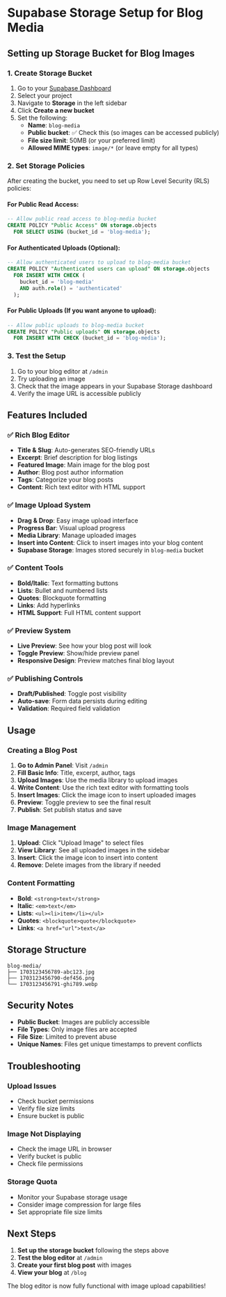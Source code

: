 # Supabase Storage Setup for Blog Media

## Setting up Storage Bucket for Blog Images

### 1. Create Storage Bucket

1. Go to your [Supabase Dashboard](https://supabase.com/dashboard)
2. Select your project
3. Navigate to **Storage** in the left sidebar
4. Click **Create a new bucket**
5. Set the following:
   - **Name**: `blog-media`
   - **Public bucket**: ✅ Check this (so images can be accessed publicly)
   - **File size limit**: 50MB (or your preferred limit)
   - **Allowed MIME types**: `image/*` (or leave empty for all types)

### 2. Set Storage Policies

After creating the bucket, you need to set up Row Level Security (RLS) policies:

#### For Public Read Access:
```sql
-- Allow public read access to blog-media bucket
CREATE POLICY "Public Access" ON storage.objects
  FOR SELECT USING (bucket_id = 'blog-media');
```

#### For Authenticated Uploads (Optional):
```sql
-- Allow authenticated users to upload to blog-media bucket
CREATE POLICY "Authenticated users can upload" ON storage.objects
  FOR INSERT WITH CHECK (
    bucket_id = 'blog-media' 
    AND auth.role() = 'authenticated'
  );
```

#### For Public Uploads (If you want anyone to upload):
```sql
-- Allow public uploads to blog-media bucket
CREATE POLICY "Public uploads" ON storage.objects
  FOR INSERT WITH CHECK (bucket_id = 'blog-media');
```

### 3. Test the Setup

1. Go to your blog editor at `/admin`
2. Try uploading an image
3. Check that the image appears in your Supabase Storage dashboard
4. Verify the image URL is accessible publicly

## Features Included

### ✅ **Rich Blog Editor**
- **Title & Slug**: Auto-generates SEO-friendly URLs
- **Excerpt**: Brief description for blog listings
- **Featured Image**: Main image for the blog post
- **Author**: Blog post author information
- **Tags**: Categorize your blog posts
- **Content**: Rich text editor with HTML support

### ✅ **Image Upload System**
- **Drag & Drop**: Easy image upload interface
- **Progress Bar**: Visual upload progress
- **Media Library**: Manage uploaded images
- **Insert into Content**: Click to insert images into your blog content
- **Supabase Storage**: Images stored securely in `blog-media` bucket

### ✅ **Content Tools**
- **Bold/Italic**: Text formatting buttons
- **Lists**: Bullet and numbered lists
- **Quotes**: Blockquote formatting
- **Links**: Add hyperlinks
- **HTML Support**: Full HTML content support

### ✅ **Preview System**
- **Live Preview**: See how your blog post will look
- **Toggle Preview**: Show/hide preview panel
- **Responsive Design**: Preview matches final blog layout

### ✅ **Publishing Controls**
- **Draft/Published**: Toggle post visibility
- **Auto-save**: Form data persists during editing
- **Validation**: Required field validation

## Usage

### Creating a Blog Post

1. **Go to Admin Panel**: Visit `/admin`
2. **Fill Basic Info**: Title, excerpt, author, tags
3. **Upload Images**: Use the media library to upload images
4. **Write Content**: Use the rich text editor with formatting tools
5. **Insert Images**: Click the image icon to insert uploaded images
6. **Preview**: Toggle preview to see the final result
7. **Publish**: Set publish status and save

### Image Management

1. **Upload**: Click "Upload Image" to select files
2. **View Library**: See all uploaded images in the sidebar
3. **Insert**: Click the image icon to insert into content
4. **Remove**: Delete images from the library if needed

### Content Formatting

- **Bold**: `<strong>text</strong>`
- **Italic**: `<em>text</em>`
- **Lists**: `<ul><li>item</li></ul>`
- **Quotes**: `<blockquote>quote</blockquote>`
- **Links**: `<a href="url">text</a>`

## Storage Structure

```
blog-media/
├── 1703123456789-abc123.jpg
├── 1703123456790-def456.png
└── 1703123456791-ghi789.webp
```

## Security Notes

- **Public Bucket**: Images are publicly accessible
- **File Types**: Only image files are accepted
- **File Size**: Limited to prevent abuse
- **Unique Names**: Files get unique timestamps to prevent conflicts

## Troubleshooting

### Upload Issues
- Check bucket permissions
- Verify file size limits
- Ensure bucket is public

### Image Not Displaying
- Check the image URL in browser
- Verify bucket is public
- Check file permissions

### Storage Quota
- Monitor your Supabase storage usage
- Consider image compression for large files
- Set appropriate file size limits

## Next Steps

1. **Set up the storage bucket** following the steps above
2. **Test the blog editor** at `/admin`
3. **Create your first blog post** with images
4. **View your blog** at `/blog`

The blog editor is now fully functional with image upload capabilities! 